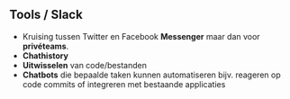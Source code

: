 Tools **/ Slack**
-----------------

- Kruising tussen Twitter en Facebook **Messenger**
  maar dan voor **privéteams**.
- **Chathistory**
- **Uitwisselen** van code/bestanden
- **Chatbots** die bepaalde taken kunnen automatiseren
  bijv. reageren op code commits of integreren met bestaande applicaties